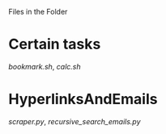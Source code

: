 Files in the Folder
# Certain tasks
 *bookmark.sh*,
 *calc.sh*
 
# HyperlinksAndEmails
 *scraper.py*,
 *recursive_search_emails.py*
